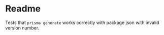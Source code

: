 # Readme

Tests that `prisma generate` works correctly with package json with invalid version number.
